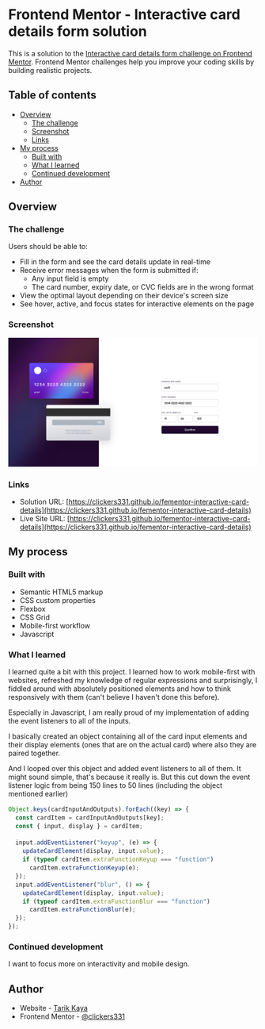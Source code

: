 # Frontend Mentor - Interactive card details form solution

This is a solution to the [Interactive card details form challenge on Frontend Mentor](https://www.frontendmentor.io/challenges/interactive-card-details-form-XpS8cKZDWw). Frontend Mentor challenges help you improve your coding skills by building realistic projects.

## Table of contents

- [Overview](#overview)
  - [The challenge](#the-challenge)
  - [Screenshot](#screenshot)
  - [Links](#links)
- [My process](#my-process)
  - [Built with](#built-with)
  - [What I learned](#what-i-learned)
  - [Continued development](#continued-development)
- [Author](#author)

## Overview

### The challenge

Users should be able to:

- Fill in the form and see the card details update in real-time
- Receive error messages when the form is submitted if:
  - Any input field is empty
  - The card number, expiry date, or CVC fields are in the wrong format
- View the optimal layout depending on their device's screen size
- See hover, active, and focus states for interactive elements on the page

### Screenshot

![](./images/screenshot.png)

### Links

- Solution URL: [https://clickers331.github.io/fementor-interactive-card-details](https://clickers331.github.io/fementor-interactive-card-details)
- Live Site URL: [https://clickers331.github.io/fementor-interactive-card-details](https://clickers331.github.io/fementor-interactive-card-details)

## My process

### Built with

- Semantic HTML5 markup
- CSS custom properties
- Flexbox
- CSS Grid
- Mobile-first workflow
- Javascript

### What I learned

I learned quite a bit with this project. I learned how to work mobile-first with websites, refreshed my knowledge of regular expressions and surprisingly, I fiddled around with absolutely positioned elements and how to think responsively with them (can't believe I haven't done this before).

Especially in Javascript, I am really proud of my implementation of adding the event listeners to all of the inputs.

I basically created an object containing all of the card input elements and their display elements (ones that are on the actual card) where also they are paired together.

And I looped over this object and added event listeners to all of them. It might sound simple, that's because it really is. But this cut down the event listener logic from being 150 lines to 50 lines (including the object mentioned earlier)

```js
Object.keys(cardInputAndOutputs).forEach((key) => {
  const cardItem = cardInputAndOutputs[key];
  const { input, display } = cardItem;

  input.addEventListener("keyup", (e) => {
    updateCardElement(display, input.value);
    if (typeof cardItem.extraFunctionKeyup === "function")
      cardItem.extraFunctionKeyup(e);
  });
  input.addEventListener("blur", () => {
    updateCardElement(display, input.value);
    if (typeof cardItem.extraFunctionBlur === "function")
      cardItem.extraFunctionBlur(e);
  });
});
```

### Continued development

I want to focus more on interactivity and mobile design.

## Author

- Website - [Tarik Kaya](https://clickers331.github.io/portfolio/)
- Frontend Mentor - [@clickers331](https://www.frontendmentor.io/profile/clickers331)
